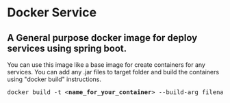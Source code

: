 # Docker Service

## A General purpose docker image for deploy services using spring boot.

You can use this image like a base image for create containers for any services. You can add any .jar files to target folder and build the containers using "docker build" instructions.

<pre>
docker build -t <<b>name_for_your_container</b>> --build-arg filename=<<b>filename_in_target_folder_including_extension</b>>
</pre>
